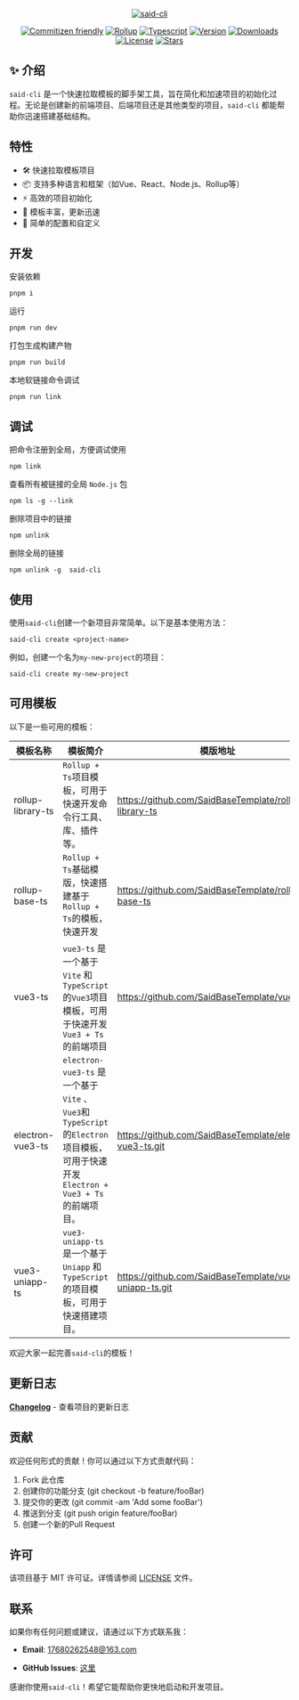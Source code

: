 
<p align="center"><a href="https://github.com/guizimo/said-cli" target="_blank" rel="said-cli"><img src="https://guizimo.oss-cn-shanghai.aliyuncs.com/img/said.png" alt="said-cli" /></a></p>


<div align="center">

[![Commitizen friendly](https://img.shields.io/badge/commitizen-friendly-brightgreen.svg)](http://commitizen.github.io/cz-cli/)
[![Rollup](https://img.shields.io/badge/Packing-Rollup-FF3333.svg)](https://github.com/guizimo/said-cli)
[![Typescript](https://img.shields.io/badge/Language-Typescript-3078C6.svg)](https://github.com/guizimo/said-cli)
[![Version](https://img.shields.io/npm/v/said-cli.svg?sanitize=true)](https://www.npmjs.com/package/said-cli)
[![Downloads](https://img.shields.io/npm/dm/said-cli.svg?sanitize=true)](https://www.npmjs.com/package/said-cli)
[![License](https://img.shields.io/github/license/guizimo/said-cli)](https://github.com/guizimo/said-cli/blob/main/LICENSE)
[![Stars](https://img.shields.io/github/stars/guizimo/said-cli)](https://github.com/guizimo/said-cli)

</div>


## ✨ 介绍

`said-cli` 是一个快速拉取模板的脚手架工具，旨在简化和加速项目的初始化过程。无论是创建新的前端项目、后端项目还是其他类型的项目，`said-cli` 都能帮助你迅速搭建基础结构。

## 特性

- 🛠️ 快速拉取模板项目
- 📦 支持多种语言和框架（如Vue、React、Node.js、Rollup等）
- ⚡ 高效的项目初始化
- 🔄 模板丰富，更新迅速
- 🔧 简单的配置和自定义

## 开发

安装依赖

```shell
pnpm i
```

运行

```shell
pnpm run dev
```

打包生成构建产物

```shell
pnpm run build
```

本地软链接命令调试

```shell
pnpm run link
```

## 调试

把命令注册到全局，方便调试使用

```shell
npm link
```

查看所有被链接的全局 `Node.js` 包

```shell
npm ls -g --link
```

删除项目中的链接

```shell
npm unlink
```

删除全局的链接

```shell
npm unlink -g  said-cli
```

## 使用

使用`said-cli`创建一个新项目非常简单。以下是基本使用方法：

```
said-cli create <project-name>
```

例如，创建一个名为`my-new-project`的项目：

```
said-cli create my-new-project
```

## 可用模板

以下是一些可用的模板：

| 模板名称          | 模板简介                                  | 模版地址                                              |
| ----------------- |---------------------------------------| ----------------------------------------------------- |
| rollup-library-ts | `Rollup + Ts`项目模板，可用于快速开发命令行工具、库、插件等。 | https://github.com/SaidBaseTemplate/rollup-library-ts |
| rollup-base-ts    | `Rollup + Ts`基础模版，快速搭建基于`Rollup + Ts`的模板，快速开发 | https://github.com/SaidBaseTemplate/rollup-base-ts    |
|      vue3-ts             |            `vue3-ts` 是一个基于` Vite` 和 `TypeScript` 的`Vue3`项目模板，可用于快速开发`Vue3 + Ts`的前端项目            |              https://github.com/SaidBaseTemplate/vue3-ts                                         |
| electron-vue3-ts | `electron-vue3-ts` 是一个基于 `Vite` 、`Vue3`和 `TypeScript` 的`Electron`项目模板，可用于快速开发`Electron + Vue3 + Ts`的前端项目。 | https://github.com/SaidBaseTemplate/electron-vue3-ts.git |
| vue3-uniapp-ts | `vue3-uniapp-ts` 是一个基于 `Uniapp` 和 `TypeScript` 的项目模板，可用于快速搭建项目。 | https://github.com/SaidBaseTemplate/vue3-uniapp-ts.git |

欢迎大家一起完善`said-cli`的模板！

## 更新日志

[**Changelog**](./CHANGELOG.md) - 查看项目的更新日志

## 贡献

欢迎任何形式的贡献！你可以通过以下方式贡献代码：

1. Fork 此仓库
2. 创建你的功能分支 (git checkout -b feature/fooBar)
3. 提交你的更改 (git commit -am 'Add some fooBar')
4. 推送到分支 (git push origin feature/fooBar)
5. 创建一个新的Pull Request

## 许可

该项目基于 MIT 许可证。详情请参阅 [LICENSE](https://github.com/guizimo/said-cli/blob/main/LICENSE) 文件。

## 联系

如果你有任何问题或建议，请通过以下方式联系我：

- **Email**:  17680262548@163.com

- **GitHub Issues**: [这里](https://github.com/guizimo/said-cli/issues)



感谢你使用`said-cli`！希望它能帮助你更快地启动和开发项目。






